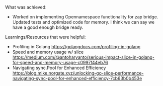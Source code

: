 What was achieved: 
- Worked on implementing Opennamespace functionality for zap bridge. Updated tests and optimized code for memory. I think we can say we have a good enough bridge ready.


Learnings/Resources that were helpful:
- Profiling in Golang https://golangdocs.com/profiling-in-golang
-  Speed and memory usage w/ slice https://medium.com/@antoharyanto/serious-impact-slice-in-golang-for-speed-and-memory-usage-c0997f44eb76
- Navigating sync.Pool for Enhanced Efficiency https://blog.mike.norgate.xyz/unlocking-go-slice-performance-navigating-sync-pool-for-enhanced-efficiency-7cb63b0b453e
